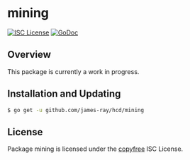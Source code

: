 mining
======

[![ISC License](http://img.shields.io/badge/license-ISC-blue.svg)](http://copyfree.org)
[![GoDoc](https://img.shields.io/badge/godoc-reference-blue.svg)](http://godoc.org/github.com/james-ray/hcd/mining)

## Overview

This package is currently a work in progress.

## Installation and Updating

```bash
$ go get -u github.com/james-ray/hcd/mining
```

## License

Package mining is licensed under the [copyfree](http://copyfree.org) ISC
License.
